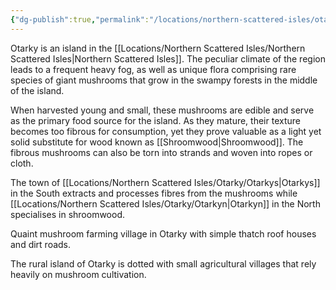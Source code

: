 ```yaml
---
{"dg-publish":true,"permalink":"/locations/northern-scattered-isles/otarky/otarky/","tags":["location"]}
---
```


Otarky is an island in the [[Locations/Northern Scattered Isles/Northern Scattered Isles\|Northern Scattered Isles]]. The peculiar climate of the region leads to a frequent heavy fog, as well as unique flora comprising rare species of giant mushrooms that grow in the swampy forests in the middle of the island.

When harvested young and small, these mushrooms are edible and serve as the primary food source for the island. As they mature, their texture becomes too fibrous for consumption, yet they prove valuable as a light yet solid substitute for wood known as [[Shroomwood\|Shroomwood]]. The fibrous mushrooms can also be torn into strands and woven into ropes or cloth.

The town of [[Locations/Northern Scattered Isles/Otarky/Otarkys\|Otarkys]] in the South extracts and processes fibres from the mushrooms while [[Locations/Northern Scattered Isles/Otarky/Otarkyn\|Otarkyn]] in the North specialises in shroomwood.


Quaint mushroom farming village in Otarky with simple thatch roof houses and dirt roads.




The rural island of Otarky is dotted with small agricultural villages that rely heavily on mushroom cultivation. 






